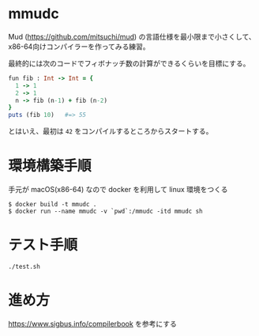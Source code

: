 # mmudc

Mud (https://github.com/mitsuchi/mud) の言語仕様を最小限まで小さくして、
x86-64向けコンパイラーを作ってみる練習。

最終的には次のコードでフィボナッチ数の計算ができるくらいを目標にする。

```ruby
fun fib : Int -> Int = {
  1 -> 1
  2 -> 1
  n -> fib (n-1) + fib (n-2)
}
puts (fib 10)   #=> 55
```

とはいえ、最初は `42` をコンパイルするところからスタートする。

# 環境構築手順

手元が macOS(x86-64) なので docker を利用して linux 環境をつくる

```
$ docker build -t mmudc .
$ docker run --name mmudc -v `pwd`:/mmudc -itd mmudc sh
```

# テスト手順

```
./test.sh
```

# 進め方

https://www.sigbus.info/compilerbook
を参考にする